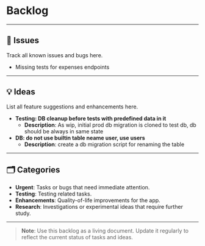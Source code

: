 # Backlog
---
## 🐛 Issues
Track all known issues and bugs here.

- Missing tests for expenses endpoints

---
## 💡 Ideas
List all feature suggestions and enhancements here.
- **Testing: DB cleanup before tests with predefined data in it**
  - **Description**: As wip, initial prod db migration is cloned to test db, db should be always in same state
- **DB: do not use builtin table neame user, use users**
  - **Description**: create a db migration script for renaming the table

---
## 🗂 Categories
- **Urgent**: Tasks or bugs that need immediate attention.
- **Testing**: Testing related tasks.
- **Enhancements**: Quality-of-life improvements for the app.
- **Research**: Investigations or experimental ideas that require further study.

---
> **Note**: Use this backlog as a living document. Update it regularly to reflect the current status of tasks and ideas.
